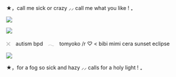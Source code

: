 ★，call me sick or crazy ⸝⸝ call me what you like ! ₊

![](https://i.postimg.cc/brsrtvW2/Untitled10-20250207070828.png)

![](https://i.postimg.cc/853FzD3P/Untitled10-20250207070743.png)


𓏴⠀  autism bpd　𓂃⠀
tomyoko /r ♡ < bibi mimi cera sunset eclipse

![](https://i.postimg.cc/zGMjbLQT/Untitled10-20250207071118.png)

★，for a fog so sick and hazy ⸝⸝ calls for a holy light  ! ₊
<!--
**roughhousesmp/roughhousesmp** is a ✨ _special_ ✨ repository because its `README.md` (this file) appears on your GitHub profile.

Here are some ideas to get you started:

- 🔭 I’m currently working on ...
- 🌱 I’m currently learning ...
- 👯 I’m looking to collaborate on ...
- 🤔 I’m looking for help with ...
- 💬 Ask me about ...
- 📫 How to reach me: ...
- 😄 Pronouns: ...
- ⚡ Fun fact: ...
-->
